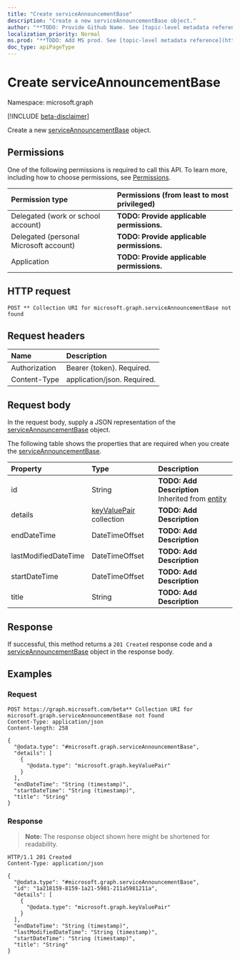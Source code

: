 ```yaml
---
title: "Create serviceAnnouncementBase"
description: "Create a new serviceAnnouncementBase object."
author: "**TODO: Provide Github Name. See [topic-level metadata reference](https://msgo.azurewebsites.net/add/document/guidelines/metadata.html#topic-level-metadata)**"
localization_priority: Normal
ms.prod: "**TODO: Add MS prod. See [topic-level metadata reference](https://msgo.azurewebsites.net/add/document/guidelines/metadata.html#topic-level-metadata)**"
doc_type: apiPageType
---
```


# Create serviceAnnouncementBase
Namespace: microsoft.graph

[!INCLUDE [beta-disclaimer](../../includes/beta-disclaimer.md)]

Create a new [serviceAnnouncementBase](../resources/serviceannouncementbase.md) object.

## Permissions
One of the following permissions is required to call this API. To learn more, including how to choose permissions, see [Permissions](/graph/permissions-reference).

|Permission type|Permissions (from least to most privileged)|
|:---|:---|
|Delegated (work or school account)|**TODO: Provide applicable permissions.**|
|Delegated (personal Microsoft account)|**TODO: Provide applicable permissions.**|
|Application|**TODO: Provide applicable permissions.**|

## HTTP request

<!-- {
  "blockType": "ignored"
}
-->
``` http
POST ** Collection URI for microsoft.graph.serviceAnnouncementBase not found
```

## Request headers
|Name|Description|
|:---|:---|
|Authorization|Bearer {token}. Required.|
|Content-Type|application/json. Required.|

## Request body
In the request body, supply a JSON representation of the [serviceAnnouncementBase](../resources/serviceannouncementbase.md) object.

The following table shows the properties that are required when you create the [serviceAnnouncementBase](../resources/serviceannouncementbase.md).

|Property|Type|Description|
|:---|:---|:---|
|id|String|**TODO: Add Description** Inherited from [entity](../resources/entity.md)|
|details|[keyValuePair](../resources/keyvaluepair.md) collection|**TODO: Add Description**|
|endDateTime|DateTimeOffset|**TODO: Add Description**|
|lastModifiedDateTime|DateTimeOffset|**TODO: Add Description**|
|startDateTime|DateTimeOffset|**TODO: Add Description**|
|title|String|**TODO: Add Description**|



## Response

If successful, this method returns a `201 Created` response code and a [serviceAnnouncementBase](../resources/serviceannouncementbase.md) object in the response body.

## Examples

### Request
<!-- {
  "blockType": "request",
  "name": "create_serviceannouncementbase_from_"
}
-->
``` http
POST https://graph.microsoft.com/beta** Collection URI for microsoft.graph.serviceAnnouncementBase not found
Content-Type: application/json
Content-length: 258

{
  "@odata.type": "#microsoft.graph.serviceAnnouncementBase",
  "details": [
    {
      "@odata.type": "microsoft.graph.keyValuePair"
    }
  ],
  "endDateTime": "String (timestamp)",
  "startDateTime": "String (timestamp)",
  "title": "String"
}
```


### Response
>**Note:** The response object shown here might be shortened for readability.
<!-- {
  "blockType": "response",
  "truncated": true,
  "@odata.type": "microsoft.graph.serviceAnnouncementBase"
}
-->
``` http
HTTP/1.1 201 Created
Content-Type: application/json

{
  "@odata.type": "#microsoft.graph.serviceAnnouncementBase",
  "id": "1a218159-8159-1a21-5981-211a5981211a",
  "details": [
    {
      "@odata.type": "microsoft.graph.keyValuePair"
    }
  ],
  "endDateTime": "String (timestamp)",
  "lastModifiedDateTime": "String (timestamp)",
  "startDateTime": "String (timestamp)",
  "title": "String"
}
```

